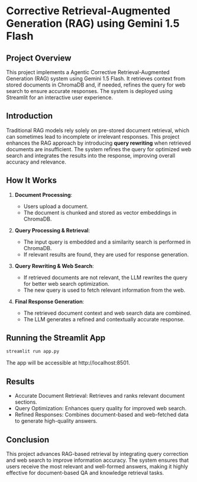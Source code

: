 # Corrective Retrieval-Augmented Generation (RAG) using Gemini 1.5 Flash

## Project Overview
This project implements a Agentic Corrective Retrieval-Augmented Generation (RAG) system using Gemini 1.5 Flash. It retrieves context from stored documents in ChromaDB and, if needed, refines the query for web search to ensure accurate responses. The system is deployed using Streamlit for an interactive user experience.

## Introduction
Traditional RAG models rely solely on pre-stored document retrieval, which can sometimes lead to incomplete or irrelevant responses. This project enhances the RAG approach by introducing **query rewriting** when retrieved documents are insufficient. The system refines the query for optimized web search and integrates the results into the response, improving overall accuracy and relevance.

## How It Works
1. **Document Processing**:
   - Users upload a document.
   - The document is chunked and stored as vector embeddings in ChromaDB.

2. **Query Processing & Retrieval**:
   - The input query is embedded and a similarity search is performed in ChromaDB.
   - If relevant results are found, they are used for response generation.

3. **Query Rewriting & Web Search**:
   - If retrieved documents are not relevant, the LLM rewrites the query for better web search optimization.
   - The new query is used to fetch relevant information from the web.

4. **Final Response Generation**:
   - The retrieved document context and web search data are combined.
   - The LLM generates a refined and contextually accurate response.

## Running the Streamlit App
```bash
streamlit run app.py
```
The app will be accessible at http://localhost:8501.

## Results
- Accurate Document Retrieval: Retrieves and ranks relevant document sections.
- Query Optimization: Enhances query quality for improved web search.
- Refined Responses: Combines document-based and web-fetched data to generate high-quality answers.
## Conclusion
This project advances RAG-based retrieval by integrating query correction and web search to improve information accuracy. The system ensures that users receive the most relevant and well-formed answers, making it highly effective for document-based QA and knowledge retrieval tasks.
